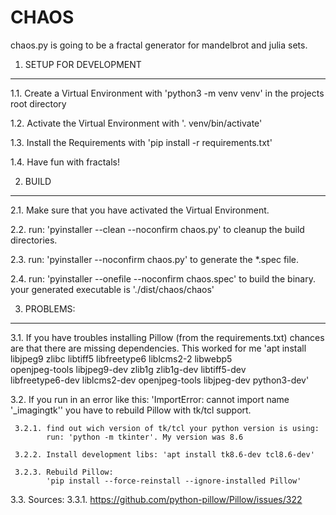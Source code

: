 CHAOS
=====

chaos.py is going to be a fractal generator for mandelbrot
and julia sets.


1. SETUP FOR DEVELOPMENT
------------------------

1.1. Create a Virtual Environment with 'python3 -m venv venv' in the projects
     root directory

1.2. Activate the Virtual Environment with '. venv/bin/activate'

1.3. Install the Requirements with 'pip install -r requirements.txt'

1.4. Have fun with fractals!


2. BUILD
--------

2.1. Make sure that you have activated the Virtual Environment.

2.2. run: 'pyinstaller --clean --noconfirm chaos.py' to cleanup the build
     directories.

2.3. run: 'pyinstaller --noconfirm chaos.py' to generate the *.spec file.

2.4. run: 'pyinstaller --onefile --noconfirm chaos.spec' to build the
     binary. your generated executable is './dist/chaos/chaos'


3. PROBLEMS:
---------

3.1. If you have troubles installing Pillow (from the requirements.txt)
     chances are that there are missing dependencies.
     This worked for me
     'apt install libjpeg9 zlibc libtiff5 libfreetype6 liblcms2-2 libwebp5 \
     openjpeg-tools libjpeg9-dev zlib1g zlib1g-dev libtiff5-dev \
     libfreetype6-dev liblcms2-dev openjpeg-tools libjpeg-dev python3-dev'

3.2. If you run in an error like this:
     'ImportError: cannot import name '_imagingtk''
     you have to rebuild Pillow with tk/tcl support.

     3.2.1. find out wich version of tk/tcl your python version is using:
            run: 'python -m tkinter'. My version was 8.6

     3.2.2. Install development libs: 'apt install tk8.6-dev tcl8.6-dev'

     3.2.3. Rebuild Pillow:
            'pip install --force-reinstall --ignore-installed Pillow'

3.3. Sources:
     3.3.1. https://github.com/python-pillow/Pillow/issues/322
